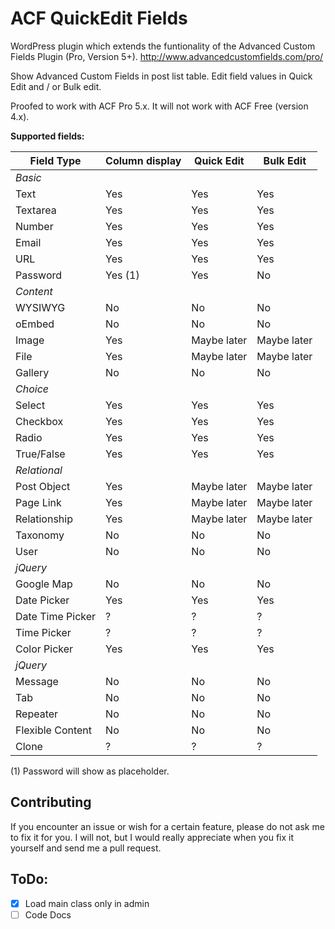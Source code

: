 ACF QuickEdit Fields
====================

WordPress plugin which extends the funtionality of the Advanced Custom Fields Plugin (Pro, Version 5+).
http://www.advancedcustomfields.com/pro/

Show Advanced Custom Fields in post list table.
Edit field values in Quick Edit and / or Bulk edit.

Proofed to work with ACF Pro 5.x.
It will not work with ACF Free (version 4.x).

**Supported fields:**

| Field Type       | Column display | Quick Edit  | Bulk Edit   |
|------------------|----------------|-------------|-------------|
| *Basic*          |                |             |             |
| Text             | Yes            | Yes         | Yes         |
| Textarea         | Yes            | Yes         | Yes         |
| Number           | Yes            | Yes         | Yes         |
| Email            | Yes            | Yes         | Yes         |
| URL              | Yes            | Yes         | Yes         |
| Password         | Yes (1)        | Yes         | No          |
| *Content*        |                |             |             |
| WYSIWYG          | No             | No          | No          |
| oEmbed           | No             | No          | No          |
| Image            | Yes            | Maybe later | Maybe later |
| File             | Yes            | Maybe later | Maybe later |
| Gallery          | No             | No          | No          |
| *Choice*         |                |             |             |
| Select           | Yes            | Yes         | Yes         |
| Checkbox         | Yes            | Yes         | Yes         |
| Radio            | Yes            | Yes         | Yes         |
| True/False       | Yes            | Yes         | Yes         |
| *Relational*     |                |             |             |
| Post Object      | Yes            | Maybe later | Maybe later |
| Page Link        | Yes            | Maybe later | Maybe later |
| Relationship     | Yes            | Maybe later | Maybe later |
| Taxonomy         | No             | No          | No          |
| User             | No             | No          | No          |
| *jQuery*         |                |             |             |
| Google Map       | No             | No          | No          |
| Date Picker      | Yes            | Yes         | Yes         |
| Date Time Picker | ?              | ?           | ?           |
| Time Picker      | ?              | ?           | ?           |
| Color Picker     | Yes            | Yes         | Yes         |
| *jQuery*         |                |             |             |
| Message          | No             | No          | No          |
| Tab              | No             | No          | No          |
| Repeater         | No             | No          | No          |
| Flexible Content | No             | No          | No          |
| Clone            | ?              | ?           | ?           |

(1) Password will show as placeholder.

Contributing
------------
If you encounter an issue or wish for a certain feature, please do not ask me to 
fix it for you. I will not, but I would really appreciate when you fix it yourself 
and send me a pull request.



ToDo:
-----
 - [x] Load main class only in admin
 - [ ] Code Docs
